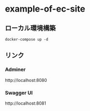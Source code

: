 # example-of-ec-site

## ローカル環境構築

```
docker-compose up -d
```

## リンク
### Adminer
http://localhost:8080
### Swagger UI
http://localhost:8081